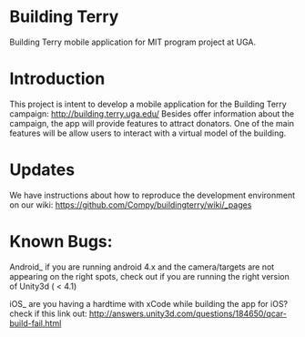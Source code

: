 Building Terry
=============

Building Terry mobile application for MIT program project at UGA.


# Introduction
This project is intent to develop a mobile application for the Building Terry campaign: http://building.terry.uga.edu/
Besides offer information about the campaign, the app will provide features to attract donators. One of the main features will be allow users to interact with a virtual model of the building.

# Updates
We have instructions about how to reproduce the development environment on our wiki:
https://github.com/Compy/buildingterry/wiki/_pages



# Known Bugs:

Android_ if you are running android 4.x and the camera/targets are not appearing on the right spots, check out if you are running the right version of Unity3d ( < 4.1)

iOS_ are you having a hardtime with xCode while building the app for iOS? check if this link out:
http://answers.unity3d.com/questions/184650/qcar-build-fail.html
